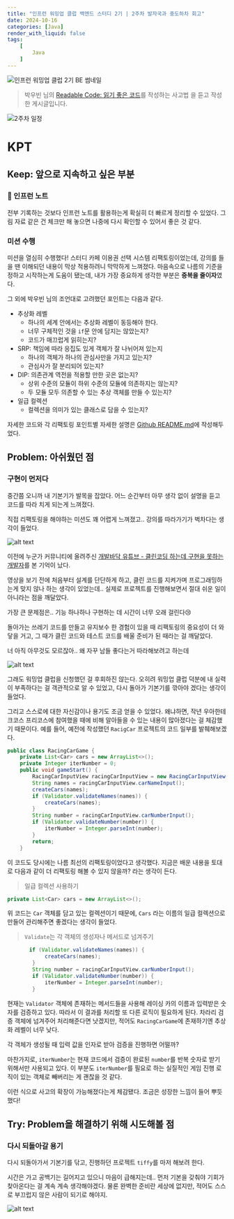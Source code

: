 ```yaml
---
title: "인프런 워밍업 클럽 백엔드 스터디 2기 | 2주차 발자국과 중도하차 회고"
date: 2024-10-16
categories: [Java]
render_with_liquid: false
tags:
    [
        Java
    ]
---
```


![인프런 워밍업 클럽 2기 BE 썸네일](/assets/img/posts/2024-10-06-thumbnail.png)

> 박우빈 님의 [Readable Code: 읽기 좋은 코드](https://www.inflearn.com/course/readable-code-%EC%9D%BD%EA%B8%B0%EC%A2%8B%EC%9D%80%EC%BD%94%EB%93%9C-%EC%9E%91%EC%84%B1%EC%82%AC%EA%B3%A0%EB%B2%95/dashboard)를 작성하는 사고법 을 듣고 작성한 게시글입니다.

![2주차 일정](/assets/img/posts/2024-10-13-1.png)

# KPT

## Keep: 앞으로 지속하고 싶은 부분

### 🌿 인프런 노트

전부 기록하는 것보다 인프런 노트를 활용하는게 확실히 더 빠르게 정리할 수 있었다. 그림 자료 같은 건 체크만 해 놓으면 나중에 다시 확인할 수 있어서 좋은 것 같다.

### 미션 수행

미션을 열심히 수행했다! 스터디 카페 이용권 선택 시스템 리팩토링이었는데, 강의를 들을 땐 이해되던 내용이 막상 적용하려니 막막하게 느껴졌다. 마음속으로 나름의 기준을 정하고 시작하는게 도움이 됐는데, 내가 가장 중요하게 생각한 부분은 **중복을 줄이자**였다.

그 외에 박우빈 님의 조언대로 고려했던 포인트는 다음과 같다.

- 추상화 레벨
  - 하나의 세계 안에서는 추상화 레벨이 동등해야 한다.
  - 너무 구체적인 것을 `if`문 안에 담지는 않았는지?
  - 코드가 매끄럽게 읽히는지?
- SRP: 책임에 따라 응집도 있게 객체가 잘 나뉘어져 있는지
  - 하나의 객체가 하나의 관심사만을 가지고 있는지?
  - 관심사가 잘 분리되어 있는지?
- DIP: 의존관계 역전을 적용할 만한 곳은 없는지?
  - 상위 수준의 모듈이 하위 수준의 모듈에 의존하지는 않는지?
  - 두 모듈 모두 의존할 수 있는 추상 객체를 만들 수 있는지?
- 일급 컬렉션
  - 컬렉션을 의미가 있는 클래스로 담을 수 있는지?

자세한 코드와 각 리팩토링 포인트별 자세한 설명은 [Github README.md](https://github.com/Dayoming/readable-code/tree/main/src/main/java/cleancode/studycafe/day7)에 작성해두었다.


## Problem: 아쉬웠던 점

### 구현이 먼저다

중간쯤 오니까 내 기본기가 발목을 잡았다. 어느 순간부터 아무 생각 없이 설명을 듣고 코드를 따라 치게 되는게 느껴졌다.

직접 리팩토링을 해야하는 미션도 꽤 어렵게 느껴졌고.. 강의를 따라가기가 벅차다는 생각이 들었다.

![alt text](/assets/img/posts/2024-10-16-1.png)

이전에 누군가 커뮤니티에 올려주신 [개발바닥 유튜브 - 클린코딩 하는데 구현을 못하는 개발자](https://www.youtube.com/watch?v=cyoUrxDVGXE)를 본 기억이 났다.

영상을 보기 전에 처음부터 설계를 단단하게 하고, 클린 코드를 지켜가며 프로그래밍하는게 맞지 않나 하는 생각이 있었는데.. 실제로 프로젝트를 진행해보면서 절대 쉬운 일이 아니라는 점을 깨달았다.

가장 큰 문제점은.. 기능 하나하나 구현하는 데 시간이 너무 오래 걸린다😢

돌아가는 쓰레기 코드를 만들고 유지보수 한 경험이 있을 때 리팩토링의 중요성이 더 와닿을 거고, 그 때가 클린 코드와 테스트 코드를 배울 준비가 된 때라는 걸 깨달았다.

너 아직 아무것도 모르잖아.. 왜 자꾸 남들 좋다는거 따라해보려고 하는데

![alt text](/assets/img/posts/2024-10-16-2.png)

그래도 워밍업 클럽을 신청했던 걸 후회하진 않는다. 오히려 워밍업 클럽 덕분에 내 실력이 부족하다는 걸 객관적으로 알 수 있었고, 다시 돌아가 기본기를 깎아야 겠다는 생각이 들었다.

그리고 스스로에 대한 자신감이나 용기도 조금 얻을 수 있었다. 왜냐하면, 작년 우아한테크코스 프리코스에 참여했을 때에 비해 알아들을 수 있는 내용이 많아졌다는 걸 체감했기 때문이다.
예를 들어, 예전에 작성했던 `RacigCar` 프로젝트의 코드 일부를 발췌해보겠다.

```java
public class RacingCarGame {
    private List<Car> cars = new ArrayList<>();
    private Integer iterNumber = 0;
    public void gameStart() {
        RacingCarInputView racingCarInputView = new RacingCarInputView();
        String names = racingCarInputView.carNameInput();
        createCars(names);
        if (Validator.validateNames(names)) {
            createCars(names);
        }
        String number = racingCarInputView.carNumberInput();
        if (Validator.validateNumber(number)) {
            iterNumber = Integer.parseInt(number);
        }
        return;
    }
```

이 코드도 당시에는 나름 최선의 리팩토링이었다고 생각했다.
지금은 배운 내용을 토대로 다음과 같이 더 리팩토링 해볼 수 있지 않을까? 라는 생각이 든다.

> 일급 컬렉션 사용하기

```java
private List<Car> cars = new ArrayList<>();
```

위 코드는 `Car` 객체를 담고 있는 컬렉션이기 때문에, `Cars` 라는 이름의 일급 컬렉션으로 만들어 관리해주면 좋겠다는 생각이 들었다.

> `Validate`는 각 객체의 생성자나 메서드로 넘겨주기

```java
       if (Validator.validateNames(names)) {
            createCars(names);
        }
        String number = racingCarInputView.carNumberInput();
        if (Validator.validateNumber(number)) {
            iterNumber = Integer.parseInt(number);
        }
```

현재는 `Validator` 객체에 존재하는 메서드들을 사용해 레이싱 카의 이름과 입력받은 숫자를 검증하고 있다. 따라서 이 결과를 처리할 또 다른 로직이 필요하게 된다. 차라리 검증 객체에 넘겨주어 처리해준다면 낫겠지만, 적어도 `RacingCarGame`에 존재하기엔 추상화 레벨이 너무 낮다.

각 객체가 생성될 때 입력 값을 인자로 받아 검증을 진행하면 어떨까?

마찬가지로, `iterNumber`는 현재 코드에서 검증이 완료된 `number`를 반복 숫자로 받기 위해서만 사용되고 있다. 이 부분도 `iterNumber`를 필요로 하는 실질적인 게임 진행 로직이 있는 객체로 빼버리는 게 괜찮을 것 같다.

이런 식으로 사고의 확장이 가능해졌다는게 체감됐다. 조금은 성장한 느낌이 들어 뿌듯했다!

## Try: Problem을 해결하기 위해 시도해볼 점

### 다시 되돌아갈 용기

다시 되돌아가서 기본기를 닦고, 진행하던 프로젝트 `tiffy`를 마저 해보려 한다.

시간은 가고 공백기는 길어지고 있으니 마음이 급해지는데.. 먼저 기본을 갖춰야 기회가 찾아온다는 걸 계속 계속 생각해야겠다. 물론 완벽한 준비란 세상에 없지만, 적어도 스스로 부끄럽지 않은 사람이 되기로 해야지.

![alt text](/assets/img/posts/2024-10-16-3.png)